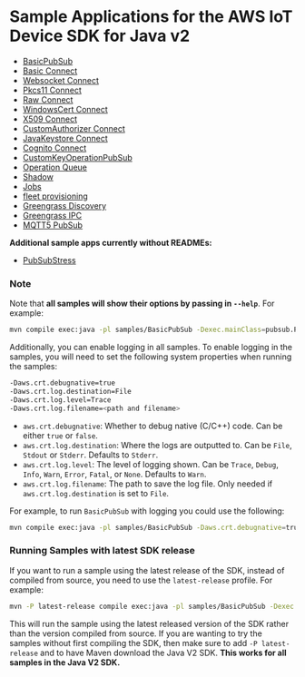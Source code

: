 # Sample Applications for the AWS IoT Device SDK for Java v2

* [BasicPubSub](./BasicPubSub/README.md)
* [Basic Connect](./BasicConnect/README.md)
* [Websocket Connect](./WebsocketConnect/README.md)
* [Pkcs11 Connect](./Pkcs11Connect/README.md)
* [Raw Connect](./RawConnect/README.md)
* [WindowsCert Connect](./WindowsCertConnect/README.md)
* [X509 Connect](./X509CredentialsProviderConnect/README.md)
* [CustomAuthorizer Connect](./CustomAuthorizerConnect/README.md)
* [JavaKeystore Connect](./JavaKeystoreConnect/README.md)
* [Cognito Connect](./CognitoConnect/README.md)
* [CustomKeyOperationPubSub](./CustomKeyOpsPubSub/README.md)
* [Operation Queue](./OperationQueue/README.md)
* [Shadow](./Shadow/README.md)
* [Jobs](./Jobs/README.md)
* [fleet provisioning](./Identity/README.md)
* [Greengrass Discovery](./Greengrass/README.md)
* [Greengrass IPC](./GreengrassIPC/README.md)
* [MQTT5 PubSub](./Mqtt5/PubSub/README.md)

**Additional sample apps currently without READMEs:**

* [PubSubStress](https://github.com/aws/aws-iot-device-sdk-java-v2/tree/main/samples/PubSubStress)

### Note

Note that **all samples will show their options by passing in `--help`**. For example:

```sh
mvn compile exec:java -pl samples/BasicPubSub -Dexec.mainClass=pubsub.PubSub -Dexec.args='--help'
```

Additionally, you can enable logging in all samples. To enable logging in the samples, you will need to set the following system properties when running the samples:

```sh
-Daws.crt.debugnative=true
-Daws.crt.log.destination=File
-Daws.crt.log.level=Trace
-Daws.crt.log.filename=<path and filename>
```

* `aws.crt.debugnative`: Whether to debug native (C/C++) code. Can be either `true` or `false`.
* `aws.crt.log.destination`: Where the logs are outputted to. Can be `File`, `Stdout` or `Stderr`. Defaults to `Stderr`.
* `aws.crt.log.level`: The level of logging shown. Can be `Trace`, `Debug`, `Info`, `Warn`, `Error`, `Fatal`, or `None`. Defaults to `Warn`.
* `aws.crt.log.filename`: The path to save the log file. Only needed if `aws.crt.log.destination` is set to `File`.

For example, to run `BasicPubSub` with logging you could use the following:

```sh
mvn compile exec:java -pl samples/BasicPubSub -Daws.crt.debugnative=true -Daws.crt.log.level=Debug -Daws.crt.log.destionation=Stdout -Dexec.mainClass=pubsub.PubSub -Dexec.args='--endpoint <endpoint> --cert <path to cert> --key <path to key> --ca_file <path to ca file>'
```

### Running Samples with latest SDK release

If you want to run a sample using the latest release of the SDK, instead of compiled from source, you need to use the `latest-release` profile. For example:

```sh
mvn -P latest-release compile exec:java -pl samples/BasicPubSub -Dexec.mainClass=pubsub.PubSub -Dexec.args='--endpoint <endpoint> --cert <path to certificate> --key <path to private key> --ca_file <path to root CA>'
```

This will run the sample using the latest released version of the SDK rather than the version compiled from source. If you are wanting to try the samples without first compiling the SDK, then make sure to add `-P latest-release` and to have Maven download the Java V2 SDK. **This works for all samples in the Java V2 SDK.**
